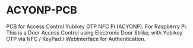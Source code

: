 # ACYONP-PCB
PCB for Access Control Yubikey OTP NFC Pi (ACYONP). For Raspberry Pi. This is a Door Access Control using Electronic Door Strike, with Yubikey OTP via NFC / KeyPad / WebInterface for Authentication.
